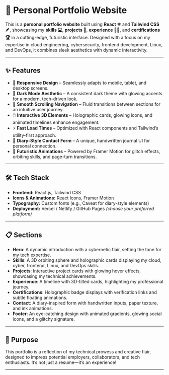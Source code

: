 # 🚀 Personal Portfolio Website

This is a **personal portfolio website** built using **React ⚛️** and **Tailwind CSS 🪶**, showcasing my **skills 💻**, **projects 📂**, **experience 🧑‍💼**, and **certifications 🏆** in a cutting-edge, futuristic interface. Designed with a focus on my expertise in cloud engineering, cybersecurity, frontend development, Linux, and DevOps, it combines sleek aesthetics with dynamic interactivity.

---

## ✨ Features

- 🎨 **Responsive Design** – Seamlessly adapts to mobile, tablet, and desktop screens.
- 🌙 **Dark Mode Aesthetic** – A consistent dark theme with glowing accents for a modern, tech-driven look.
- 🧭 **Smooth Scrolling Navigation** – Fluid transitions between sections for an intuitive user journey.
- 🖱️ **Interactive 3D Elements** – Holographic cards, glowing icons, and animated timelines enhance engagement.
- ⚡ **Fast Load Times** – Optimized with React components and Tailwind’s utility-first approach.
- 📓 **Diary-Style Contact Form** – A unique, handwritten journal UI for personal connection.
- 🌌 **Futuristic Animations** – Powered by Framer Motion for glitch effects, orbiting skills, and page-turn transitions.

---

## 🛠️ Tech Stack

- **Frontend:** React.js, Tailwind CSS
- **Icons & Animations:** React Icons, Framer Motion
- **Typography:** Custom fonts (e.g., Caveat for diary-style elements)
- **Deployment:** Vercel / Netlify / GitHub Pages *(choose your preferred platform)*

---

## 📋 Sections

- **Hero**: A dynamic introduction with a cybernetic flair, setting the tone for my tech expertise.
- **Skills**: A 3D orbiting sphere and holographic cards displaying my cloud, cyber, frontend, Linux, and DevOps skills.
- **Projects**: Interactive project cards with glowing hover effects, showcasing my technical achievements.
- **Experience**: A timeline with 3D-tilted cards, highlighting my professional journey.
- **Certifications**: Holographic badge displays with verification links and subtle floating animations.
- **Contact**: A diary-inspired form with handwritten inputs, paper texture, and ink animations.
- **Footer**: An eye-catching design with animated gradients, glowing social icons, and a glitchy signature.

---

## 🎯 Purpose

This portfolio is a reflection of my technical prowess and creative flair, designed to impress potential employers, collaborators, and tech enthusiasts. It’s not just a resume—it’s an experience!

---
